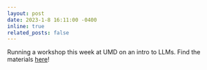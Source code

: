 ```yaml
---
layout: post
date: 2023-1-8 16:11:00 -0400
inline: true
related_posts: false
---
```


Running a workshop this week at UMD on an intro to LLMs. Find the materials [here](https://drive.google.com/drive/folders/1pX43HRX_gf6qnIskRaV4HruR9v64-aWY?usp=sharing)!
